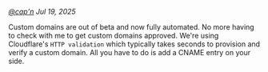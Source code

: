 _[@cap'n](https://discord.gg/nVTxCMEcGT) Jul 19, 2025_

Custom domains are out of beta and now fully automated. No more having to check with me to get custom domains approved. We're using Cloudflare's `HTTP validation` which typically takes seconds to provision and verify a custom domain. All you have to do is add a CNAME entry on your side.
